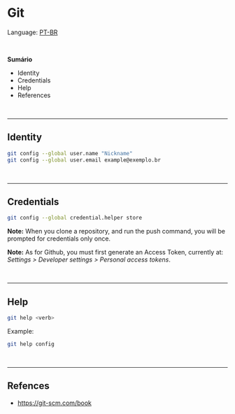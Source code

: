
# Git

Language: <a href="readme-pt.md">PT-BR</a>

<br>

<b>Sumário</b>
- Identity
- Credentials
- Help
- References

<br>

***

## Identity


```bash
git config --global user.name "Nickname"
git config --global user.email example@exemplo.br
```

<br>

***

## Credentials

```bash
git config --global credential.helper store
```

<b>Note:</b> When you clone a repository, and run the push command, you will be prompted for credentials only once.

<b>Note:</b> As for Github, you must first generate an Access Token, currently at: <i>Settings > Developer settings > Personal access tokens</i>.

<br>

***

## Help

```bash
git help <verb>
```

Example:
```bash
git help config
```

<br>

***

## Refences

- https://git-scm.com/book


